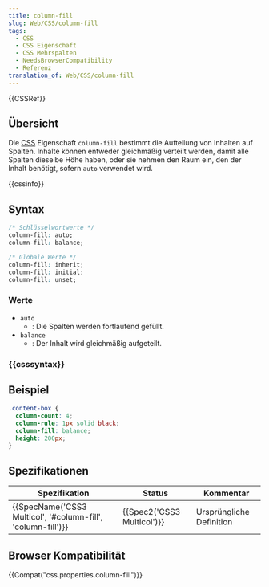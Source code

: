 ```yaml
---
title: column-fill
slug: Web/CSS/column-fill
tags:
  - CSS
  - CSS Eigenschaft
  - CSS Mehrspalten
  - NeedsBrowserCompatibility
  - Referenz
translation_of: Web/CSS/column-fill
---
```

{{CSSRef}}

## Übersicht

Die [CSS](/de/docs/Web/CSS) Eigenschaft `column-fill` bestimmt die Aufteilung von Inhalten auf Spalten. Inhalte können entweder gleichmäßig verteilt werden, damit alle Spalten dieselbe Höhe haben, oder sie nehmen den Raum ein, den der Inhalt benötigt, sofern `auto` verwendet wird.

{{cssinfo}}

## Syntax

```css
/* Schlüsselwortwerte */
column-fill: auto;
column-fill: balance;

/* Globale Werte */
column-fill: inherit;
column-fill: initial;
column-fill: unset;
```

### Werte

- `auto`
  - : Die Spalten werden fortlaufend gefüllt.
- `balance`
  - : Der Inhalt wird gleichmäßig aufgeteilt.

### {{csssyntax}}

## Beispiel

```css
.content-box {
  column-count: 4;
  column-rule: 1px solid black;
  column-fill: balance;
  height: 200px;
}
```

## Spezifikationen

| Spezifikation                                                                    | Status                               | Kommentar                |
| -------------------------------------------------------------------------------- | ------------------------------------ | ------------------------ |
| {{SpecName('CSS3 Multicol', '#column-fill', 'column-fill')}} | {{Spec2('CSS3 Multicol')}} | Ursprüngliche Definition |

## Browser Kompatibilität

{{Compat("css.properties.column-fill")}}
